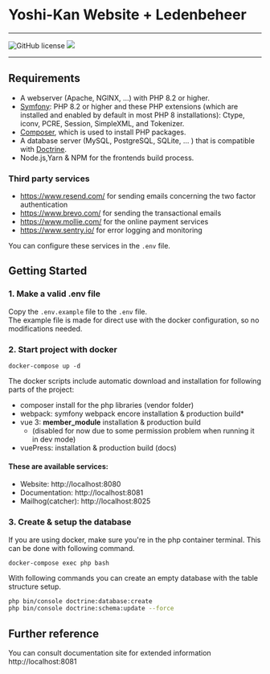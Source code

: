 Yoshi-Kan Website + Ledenbeheer
===============================

---

<p> 
<img src="https://img.shields.io/github/license/koencaerels/yoshikan?style=flat" alt="GitHub license">  
<img src="https://github.com/koencaerels/yoshikan/actions/workflows/php_build_and_qa_test.yml/badge.svg">
</p>

---

## Requirements

* A webserver (Apache, NGINX, ...) with PHP 8.2 or higher.
* [Symfony](https://symfony.com/): PHP 8.2 or higher and these PHP extensions (which are installed and enabled by default in most PHP 8 installations): 
Ctype, iconv, PCRE, Session, SimpleXML, and Tokenizer.
* [Composer](https://getcomposer.org/download/), which is used to install PHP packages.
* A database server (MySQL, PostgreSQL, SQLite, ... ) that is compatible with [Doctrine](https://www.doctrine-project.org/).
* Node.js,Yarn & NPM for the frontends build process.

### Third party services

* https://www.resend.com/ for sending emails concerning the two factor authentication
* https://www.brevo.com/ for sending the transactional emails
* https://www.mollie.com/ for the online payment services
* https://www.sentry.io/ for error logging and monitoring

You can configure these services in the `.env` file.

## Getting Started

### 1. Make a valid .env file

Copy the `.env.example` file to the `.env` file.   
The example file is made for direct use with the docker configuration,
so no modifications needed.

### 2. Start project with docker

    docker-compose up -d

The docker scripts include automatic download and installation for following
parts of the project:
* composer install for the php libraries (vendor folder)
* webpack: symfony webpack encore installation & production build* 
* vue 3: **member_module** installation & production build   
  * (disabled for now due to some permission problem when running it in dev mode)
* vuePress: installation & production build (docs)

#### These are available services:
* Website: http://localhost:8080
* Documentation: http://localhost:8081
* Mailhog(catcher): http://localhost:8025

### 3. Create & setup the database

If you are using docker, make sure you're in the php container terminal. 
This can be done with following command. 

    docker-compose exec php bash

With following commands you can create an empty database with the table structure setup.

```sh
php bin/console doctrine:database:create
php bin/console doctrine:schema:update --force
```

## Further reference

You can consult documentation site for extended information  
http://localhost:8081
